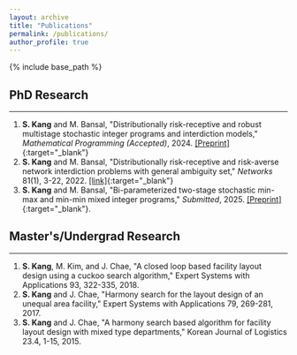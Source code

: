 ```yaml
---
layout: archive
title: "Publications"
permalink: /publications/
author_profile: true
---
```


<!-- {% if author.googlescholar %}
  You can also find my articles on <u><a href="{{author.googlescholar}}">my Google Scholar profile</a>.</u>
{% endif %} -->

{% include base_path %}

<!-- {% for post in site.publications reversed %}
  {% include archive-single.html %}
{% endfor %} -->

## PhD Research
---
1. **S. Kang** and M. Bansal, "Distributionally risk-receptive and robust multistage stochastic integer programs and interdiction models,"
*Mathematical Programming (Accepted)*, 2024. [[Preprint]](https://optimization-online.org/?p=23320){:target="_blank"}
2. **S. Kang** and M. Bansal, "Distributionally risk-receptive and risk-averse network interdiction problems with general ambiguity set," *Networks* 81(1), 3-22, 2022. [[link]](https://doi.org/10.1002/net.22114){:target="_blank"}
3. **S. Kang** and M. Bansal, "Bi-parameterized two-stage stochastic min-max and min-min mixed integer programs," *Submitted*, 2025. [[Preprint]](https://arxiv.org/abs/2501.01081
){:target="_blank"}.

<!-- ## Preprints / Working Papers (PhD) -->
<!-- --- -->

## Master's/Undergrad Research
---
1. **S. Kang**, M. Kim, and J. Chae, "A closed loop based facility layout design using a cuckoo search algorithm," Expert Systems with Applications 93, 322-335, 2018.
2. **S. Kang** and J. Chae, "Harmony search for the layout design of an unequal area facility," Expert Systems with Applications 79, 269-281, 2017.
3. **S. Kang** and J. Chae, "A harmony search based algorithm for facility layout design with mixed type departments," Korean Journal of Logistics 23.4, 1-15, 2015.